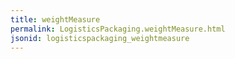 ```yaml
---
title: weightMeasure
permalink: LogisticsPackaging.weightMeasure.html
jsonid: logisticspackaging_weightmeasure
---
```

